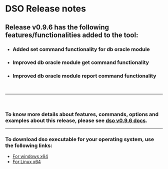 # DSO Release notes

## Release **v0.9.6** has the following features/functionalities added to the tool:

- ### Added set command functionality for db oracle module
- ### Improved db oracle module get command functionality
- ### Improved db oracle module report command functionality
<br/>

---
<br/>

### To know more details about features, commands, options and examples about this release, please see [dso v0.9.6 docs](ReleaseDocs/Release0.9.6.md).

---

### To download dso executable for your operating system, use the following links:
* [For windows x64](https://github.com/dellemcsql/dso/blob/main/release/downloads/v0.9.6/dso_windows_x64.zip)
* [For Linux x64](https://github.com/dellemcsql/dso/blob/main/release/downloads/v0.9.6/dso_linux_x64.zip)
